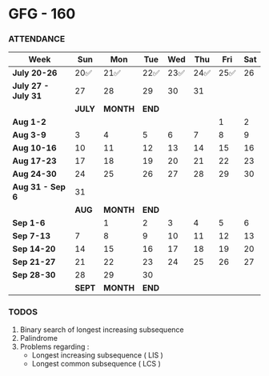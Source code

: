 # GFG - 160

### ATTENDANCE

| Week                  | Sun      | Mon       | Tue     | Wed  | Thu  | Fri  | Sat |
| --------------------- | -------- | --------- | ------- | ---- | ---- | ---- | --- |
| **July 20-26**        | 20✅     | 21✅      | 22✅    | 23✅ | 24✅ | 25✅ | 26  |
| **July 27 - July 31** | 27       | 28        | 29      | 30   | 31   |      |     |
|                       | **JULY** | **MONTH** | **END** |      |      |      |     |
| **Aug 1-2**           |          |           |         |      |      | 1    | 2   |
| **Aug 3-9**           | 3        | 4         | 5       | 6    | 7    | 8    | 9   |
| **Aug 10-16**         | 10       | 11        | 12      | 13   | 14   | 15   | 16  |
| **Aug 17-23**         | 17       | 18        | 19      | 20   | 21   | 22   | 23  |
| **Aug 24-30**         | 24       | 25        | 26      | 27   | 28   | 29   | 30  |
| **Aug 31 - Sep 6**    | 31       |           |         |      |      |      |     |
|                       | **AUG**  | **MONTH** | **END** |      |      |      |     |
| **Sep 1-6**           |          | 1         | 2       | 3    | 4    | 5    | 6   |
| **Sep 7-13**          | 7        | 8         | 9       | 10   | 11   | 12   | 13  |
| **Sep 14-20**         | 14       | 15        | 16      | 17   | 18   | 19   | 20  |
| **Sep 21-27**         | 21       | 22        | 23      | 24   | 25   | 26   | 27  |
| **Sep 28-30**         | 28       | 29        | 30      |      |      |      |     |
|                       | **SEPT** | **MONTH** | **END** |      |      |      |     |

### TODOS

1. Binary search of longest increasing subsequence
2. Palindrome
3. Problems regarding :
   - Longest increasing subsequence ( LIS )
   - Longest common subsequence ( LCS )
